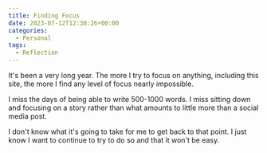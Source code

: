 ```yaml
---
title: Finding Focus
date: 2023-07-12T12:30:26+00:00
categories:
  - Personal
tags:
  - Reflection
---
```


It's been a very long year. The more I try to focus on anything, including this site, the more I find any level of focus nearly impossible.

I miss the days of being able to write 500-1000 words. I miss sitting down and focusing on a story rather than what amounts to little more than a social media post.

I don't know what it's going to take for me to get back to that point. I just know I want to continue to try to do so and that it won't be easy.